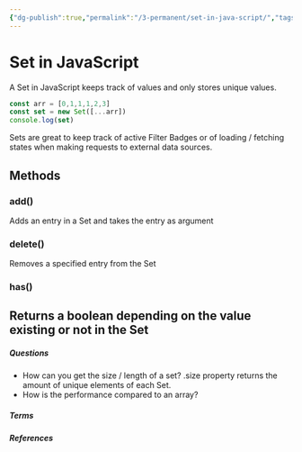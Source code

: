 ```yaml
---
{"dg-publish":true,"permalink":"/3-permanent/set-in-java-script/","tags":["type/permanent","code/javascript"],"created":"2023-07-17T16:57:49.240-05:00","updated":"2023-09-05T18:20:36.037-05:00"}
---
```


# Set in JavaScript
A Set in JavaScript keeps track of values and only stores unique values. 

```javascript
const arr = [0,1,1,1,2,3]
const set = new Set([...arr])
console.log(set)
```

Sets are great to keep track of active Filter Badges or of loading / fetching states when making requests to external data sources.

## Methods
### add()
Adds an entry in a Set and takes the entry as argument
### delete()
Removes a specified entry from the Set
### has()
Returns a boolean depending on the value existing or not in the Set
 
---
##### Questions
- How can you get the size / length of a set?
  .size property returns the amount of unique elements of each Set.
- How is the performance compared to an array?

##### Terms
<!-- Links to definition pages -->

##### References
<!-- Links to pages not referenced in the content -->